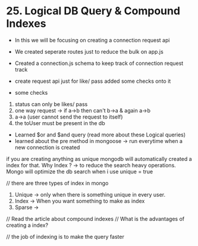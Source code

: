 # 25. Logical DB Query & Compound Indexes

- In this we will be focusing on creating a connection request api
- We created seperate routes just to reduce the bulk on app.js

- Created a connection.js schema to keep track of connection request track
- create request api just for like/ pass added some checks onto it
- some checks
1. status can only be likes/ pass
2. one way request -> if a->b then can't b->a & again a->b
3. a->a (user cannot send the request to itself)
4. the toUser must be present in the db 

- Learned $or and $and query (read more about these Logical queries)
- learned about the pre method in mongoose -> run everytime when a new connection is created

if you are creating anything as unique mongodb will automatically created a index for that. 
Why Index ? -> to reduce the search heavy operations. Mongo will optimize the db search when i use unique = true 

// there are three types of index in mongo
1. Unique -> only when there is something unique in every user.
2. Index -> When you want something to make as index
3. Sparse -> 

// Read the article about compound indexes
// What is the advantages of creating a index?

// the job of indexing is to make the query faster 